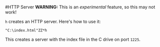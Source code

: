#HTTP Server
**WARNING:** This is an *experimental* feature, so this may not work!

`h` creates an HTTP server. Here's how to use it:
```
"C:\index.html"ZZ*h
```

This creates a server with the index file in the C drive on port `1225`.